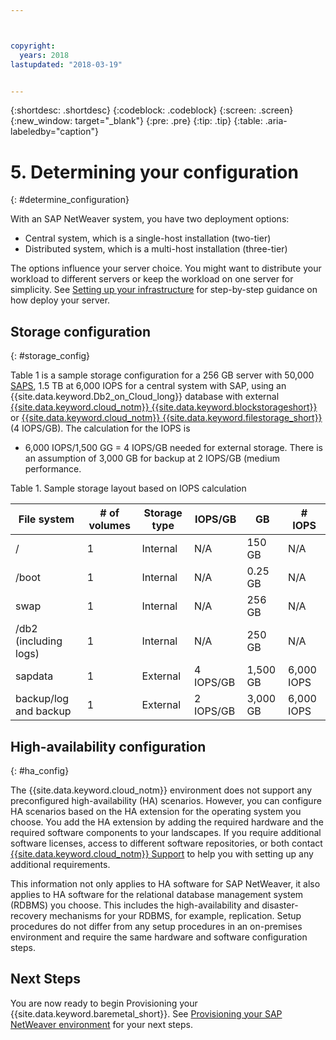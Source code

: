 ```yaml
---



copyright:
  years: 2018
lastupdated: "2018-03-19"


---
```


{:shortdesc: .shortdesc}
{:codeblock: .codeblock}
{:screen: .screen}
{:new_window: target="_blank"}
{:pre: .pre}
{:tip: .tip}
{:table: .aria-labeledby="caption"}


# 5. Determining your configuration
{: #determine_configuration}

With an SAP NetWeaver system, you have two deployment options:
  * Central system, which is a single-host installation (two-tier)
  * Distributed system, which is a multi-host installation (three-tier)
  
The options influence your server choice. You might want to distribute your workload to different servers or keep the workload on one server for simplicity. See [Setting up your infrastructure](/docs/infrastructure/sap-netweaver/sap-setting-up-infrastructure.html#set_up_infrastructure) for step-by-step guidance on how deploy your server.

## Storage configuration
{: #storage_config}

Table 1 is a sample storage configuration for a 256 GB server with 50,000 [SAPS](docs/infrastructure/sap-netweaver/sap-size-server.html), 1.5 TB at 6,000 IOPS for a central system with SAP, using an {{site.data.keyword.Db2_on_Cloud_long}} database with external [{{site.data.keyword.cloud_notm}} {{site.data.keyword.blockstorageshort}}](https://console.bluemix.net/docs/infrastructure/BlockStorage/index.html#getting-started-with-block-storage) or [{{site.data.keyword.cloud_notm}} {{site.data.keyword.filestorage_short}}](https://console.bluemix.net/docs/infrastructure/FileStorage/index.html#getting-started-with-file-storage) (4 IOPS/GB). The calculation for the IOPS is

  * 6,000 IOPS/1,500 GG = 4 IOPS/GB needed for external storage. There is an assumption of 3,000 GB for backup at 2 IOPS/GB (medium performance.
  
Table 1. Sample storage layout based on IOPS calculation

| File system | # of volumes | Storage type | IOPS/GB | GB | # IOPS |
| --- | --- | --- | --- | --- | --- |
| / | 1 | Internal | N/A | 150 GB | N/A |
| /boot | 1 | Internal | N/A | 0.25 GB | N/A |
| swap | 1 | Internal | N/A | 256 GB | N/A |
| /db2 (including logs) | 1 | Internal | N/A | 250 GB | N/A |
| sapdata | 1 | External | 4 IOPS/GB | 1,500 GB | 6,000 IOPS |
| backup/log and backup | 1 | External | 2 IOPS/GB | 3,000 GB | 6,000 IOPS |

## High-availability configuration
{: #ha_config}

The {{site.data.keyword.cloud_notm}} environment does not support any preconfigured high-availability (HA) scenarios. However, you can configure HA scenarios based on the HA extension for the operating system you choose. You add the HA extension by adding the required hardware and the required software components to your landscapes. If you require additional software licenses, access to different software repositories, or both contact [{{site.data.keyword.cloud_notm}} Support](https://console.bluemix.net/docs/get-support/howtogetsupport.html#getting-customer-support) to help you with setting up any additional requirements.

This information not only applies to HA software for SAP NetWeaver, it also applies to HA software for the relational database management system (RDBMS) you choose. This includes the high-availability and disaster-recovery mechanisms for your RDBMS, for example, replication. Setup procedures do not differ from any setup procedures in an on-premises environment and require the same hardware and software configuration steps.

## Next Steps

You are now ready to begin Provisioning your {{site.data.keyword.baremetal_short}}. See [Provisioning your SAP NetWeaver environment](/docs/infrastructure/sap-netweaver/sap-provision-environment.html) for your next steps.
  
  


